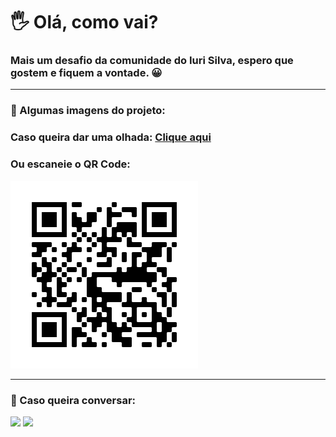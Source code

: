 # 🖐 Olá, como vai? 
### Mais um desafio da comunidade do Iuri Silva, espero que gostem e fiquem a vontade. 😀

<hr>

### 📸 Algumas imagens do projeto: 


### Caso queira dar uma olhada: <a href="https://hugocamposarimathea.github.io/Desafio3/" alt="Link da página">Clique aqui</a>
### Ou escaneie o QR Code: 
<img src="image/frame.png" alt="QR Code">

<hr>

### 📧 Caso queira conversar:
 <div>
    <a href = "mailto: hugocamposarimathea@gmail.com"><img src="https://img.shields.io/badge/Gmail-D14836?style=for-the-badge&logo=gmail&logoColor=white" target="_blank"></a>
    <a href="https://www.linkedin.com/in/hugocamposarimathea" target="_blank"><img src="https://img.shields.io/badge/-LinkedIn-%230077B5?style=for-the-badge&logo=linkedin&logoColor=white" target="_blank"></a> 
  </div><br/>
